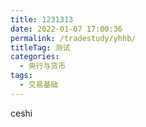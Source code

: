 ```yaml
---
title: 1231313
date: 2022-01-07 17:00:36
permalink: /tradestudy/yhhb/
titleTag: 测试
categories: 
  - 央行与货币
tags: 
  - 交易基础
---
```


ceshi